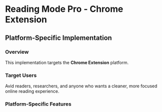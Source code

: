 # Reading Mode Pro - Chrome Extension

## Platform-Specific Implementation

### Overview
This implementation targets the **Chrome Extension** platform.

### Target Users
Avid readers, researchers, and anyone who wants a cleaner, more focused online reading experience.

### Platform-Specific Features
